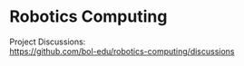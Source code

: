 # Robotics Computing
Project Discussions:  
https://github.com/bol-edu/robotics-computing/discussions
